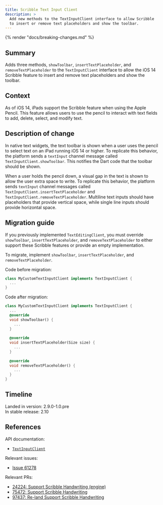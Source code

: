 ```yaml
---
title: Scribble Text Input Client
description: >
  Add new methods to the TextInputClient interface to allow Scribble
  to insert or remove text placeholders and show the toolbar.
---
```


{% render "docs/breaking-changes.md" %}

## Summary

Adds three methods, `showToolbar`, `insertTextPlaceholder`, and
`removeTextPlaceholder` to the `TextInputClient` interface to allow the iOS 14
Scribble feature to insert and remove text placeholders and show the toolbar.

## Context

As of iOS 14, iPads support the Scribble feature when using the Apple Pencil.
This feature allows users to use the pencil to interact with text fields to
add, delete, select, and modify text.

## Description of change

In native text widgets, the text toolbar is shown when a user uses the pencil
to select text on an iPad running iOS 14 or higher.
To replicate this behavior, the platform sends a `textInput` channel message
called `TextInputClient.showToolbar`.
This notifies the Dart code that the toolbar should be shown.

When a user holds the pencil down, a visual gap in the text is shown to allow
the user extra space to write.
To replicate this behavior, the platform sends `textInput` channel messages
called `TextInputClient.insertTextPlaceholder` and
`TextInputClient.removeTextPlaceholder`.
Multiline text inputs should have placeholders that provide vertical space,
while single line inputs should provide horizontal space.

## Migration guide

If you previously implemented `TextEditingClient`, you must override
`showToolbar`, `insertTextPlaceholder`, and `removeTextPlaceholder` to either
support these Scribble features or provide an empty implementation.

To migrate, implement `showToolbar`, `insertTextPlaceholder`, and
`removeTextPlaceholder`.

Code before migration:

```dart
class MyCustomTextInputClient implements TextInputClient {
  ...
}
```

Code after migration:

```dart
class MyCustomTextInputClient implements TextInputClient {
  ...
  @override
  void showToolbar() {
    ...
  }
  
  @override
  void insertTextPlaceholder(Size size) {
    ...
  }
  
  @override
  void removeTextPlaceholder() {
    ...
  }
}
```

## Timeline

Landed in version: 2.9.0-1.0.pre<br>
In stable release: 2.10

## References

API documentation:

* [`TextInputClient`]({{site.api}}/flutter/services/TextInputClient-class.html)

Relevant issues:

* [Issue 61278]({{site.repo.flutter}}/issues/61278)

Relevant PRs:

* [24224: Support Scribble Handwriting (engine)][]
* [75472: Support Scribble Handwriting][]
* [97437: Re-land Support Scribble Handwriting][]

[24224: Support Scribble Handwriting (engine)]: {{site.repo.engine}}/pull/24224
[97437: Re-land Support Scribble Handwriting]: {{site.repo.flutter}}/pull/97437
[75472: Support Scribble Handwriting]: {{site.repo.flutter}}/pull/75472
